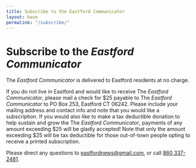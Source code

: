 ```yaml
---
title: Subscribe to the Eastford Communicator
layout: base
permalink: "/subscribe/"
---
```

# Subscribe to the *Eastford Communicator*

The *Eastford Communicator* is delivered to Eastford residents at no charge. 

If you do not live in Eastford and would like to receive The *Eastford Communicator*, please mail a check for $25 payable to The *Eastford Communicator* to PO Box 253, Eastford CT 06242. Please include your mailing address and contact info and note that you would like a subscription. If you would also like to make a tax deductible donation to help sustain and grow the The *Eastford Communicator*, payments of any amount exceeding $25 will be gladly accepted! Note that only the amount exceeding $25 will be tax deductible for those out-of-town people opting to receive a printed subscription.  

Please direct any questions to [eastfordnews@gmail.com](mailto:eastfordnews@gmail.com), or call [860 337-2481](tel:8603372481).